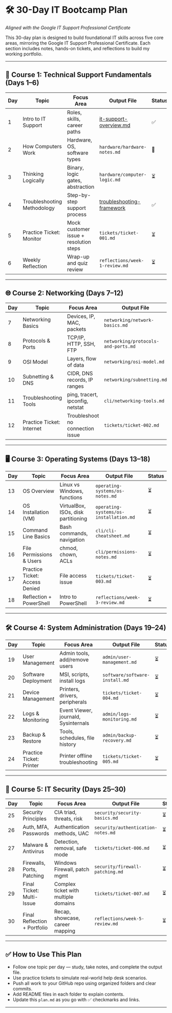 # 🛠️ 30-Day IT Bootcamp Plan  
_Aligned with the Google IT Support Professional Certificate_

This 30-day plan is designed to build foundational IT skills across five core areas, mirroring the Google IT Support Professional Certificate. Each section includes notes, hands-on tickets, and reflections to build my working portfolio.

---

## 📘 Course 1: Technical Support Fundamentals (Days 1–6)

| Day | Topic                        | Focus Area                                  | Output File                                |Status|
|-----|------------------------------|----------------------------------------------|---------------------------------------------|-------------------|
| 1   | Intro to IT Support          | Roles, skills, career paths                  | [it-support-overview.md](intro/it-support-overview.md)|✅
| 2   | How Computers Work           | Hardware, OS, software types                 | `hardware/hardware-notes.md`               |🔄
| 3   | Thinking Logically           | Binary, logic gates, abstraction             | `hardware/computer-logic.md`               |⏳
| 4   | Troubleshooting Methodology  | Step-by-step support process                 | [troubleshooting-framework](support/troubleshooting-framework.md)     |✅
| 5   | Practice Ticket: Monitor     | Mock customer issue + resolution steps       | `tickets/ticket-001.md`                    |⏳
| 6   | Weekly Reflection            | Wrap-up and quiz review                      | `reflections/week-1-review.md`             |⏳

---

## 🌐 Course 2: Networking (Days 7–12)

| Day | Topic                        | Focus Area                                  | Output File                                |Status|
|-----|------------------------------|----------------------------------------------|---------------------------------------------|-------------------|
| 7   | Networking Basics            | Devices, IP, MAC, packets                    | `networking/network-basics.md`             |⏳
| 8   | Protocols & Ports            | TCP/IP, HTTP, SSH, FTP                       | `networking/protocols-and-ports.md`        |⏳
| 9   | OSI Model                    | Layers, flow of data                         | `networking/osi-model.md`                  |⏳
|10   | Subnetting & DNS             | CIDR, DNS records, IP ranges                 | `networking/subnetting.md`                 |⏳
|11   | Troubleshooting Tools        | ping, tracert, ipconfig, netstat             | `cli/networking-tools.md`                  |⏳
|12   | Practice Ticket: Internet    | Troubleshoot no connection issue             | `tickets/ticket-002.md`                    |⏳

---

## 🖥️ Course 3: Operating Systems (Days 13–18)

| Day | Topic                        | Focus Area                                  | Output File                                |Status|
|-----|------------------------------|----------------------------------------------|---------------------------------------------|-------------------|
|13   | OS Overview                  | Linux vs Windows, functions                  | `operating-systems/os-notes.md`            |⏳
|14   | OS Installation (VM)         | VirtualBox, ISOs, disk partitioning          | `operating-systems/os-installation.md`     |⏳
|15   | Command Line Basics          | Bash commands, navigation                    | `cli/cli-cheatsheet.md`                    |⏳
|16   | File Permissions & Users     | chmod, chown, ACLs                           | `cli/permissions-notes.md`                 |⏳
|17   | Practice Ticket: Access Denied | File access issue                           | `tickets/ticket-003.md`                    |⏳
|18   | Reflection + PowerShell      | Intro to PowerShell                          | `reflections/week-3-review.md`             |⏳

---

## 🛠️ Course 4: System Administration (Days 19–24)

| Day | Topic                        | Focus Area                                  | Output File                                |Status|
|-----|------------------------------|----------------------------------------------|---------------------------------------------|-------------------|
|19   | User Management              | Admin tools, add/remove users                | `admin/user-management.md`                 |⏳
|20   | Software Deployment          | MSI, scripts, install logs                   | `software/software-install.md`             |⏳
|21   | Device Management            | Printers, drivers, peripherals               | `tickets/ticket-004.md`                    |⏳
|22   | Logs & Monitoring            | Event Viewer, journald, Sysinternals         | `admin/logs-monitoring.md`                 |⏳
|23   | Backup & Restore             | Tools, schedules, file history               | `admin/backup-recovery.md`                 |⏳
|24   | Practice Ticket: Printer     | Printer offline troubleshooting              | `tickets/ticket-005.md`                    |⏳

---

## 🔐 Course 5: IT Security (Days 25–30)

| Day | Topic                        | Focus Area                                  | Output File                                |Status|
|-----|------------------------------|----------------------------------------------|---------------------------------------------|-------------------|
|25   | Security Principles          | CIA triad, threats, risk                     | `security/security-basics.md`              |⏳
|26   | Auth, MFA, Passwords         | Authentication methods, UAC                  | `security/authentication-notes.md`         |⏳
|27   | Malware & Antivirus          | Detection, removal, safe mode                | `tickets/ticket-006.md`                    |⏳
|28   | Firewalls, Ports, Patching   | Windows Firewall, patch mgmt                 | `security/firewall-patching.md`            |⏳
|29   | Final Ticket: Multi-Issue    | Complex ticket with multiple domains         | `tickets/ticket-007.md`                    |⏳
|30   | Final Reflection + Portfolio | Recap, showcase, career mapping              | `reflections/week-5-review.md`             |⏳

---

## ✅ How to Use This Plan

- Follow one topic per day — study, take notes, and complete the output file.
- Use practice tickets to simulate real-world help desk scenarios.
- Push all work to your GitHub repo using organized folders and clear commits.
- Add README files in each folder to explain contents.
- Update this `plan.md` as you go with ✅ checkmarks and links.

---

